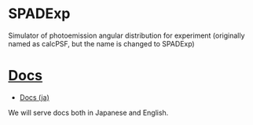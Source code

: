# SPADExp
Simulator of photoemission angular distribution for experiment
(originally named as calcPSF, but the name is changed to SPADExp)

# [Docs](https://github.com/Hiroaki-Tanaka-0606/SPADExp/tree/main/Docs)
- [Docs (ja)](https://github.com/Hiroaki-Tanaka-0606/SPADExp/raw/main/Docs/SPADExp_docs_ja.pdf)

We will serve docs both in Japanese and English.
